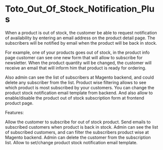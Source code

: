 Toto_Out_Of_Stock_Notification_Plus
===================================

When a product is out of stock, the customer be able to request notification of availability by entering an email address on the product detail page. The subscribers will be notified by email when the product will be back in stock.

For example, one of your products goes out of stock, in the product info page customer can see one new form that will allow to subscribe for newsletter. When the product quantity will be changed, the customer will receive an email that will inform him that product is ready for ordering.

Also admin can see the list of subscribers at Magento backend, and could delete any subscriber from the list. Product wise filtering allows to see which product is most subscribed by your customers. You can change the product stock notification email template from backend. And also allow to enable/disable the product out of stock subscription form at frontend product page.

Features:

Allow the customer to subscribe for out of stock product.
Send emails to subscribed customers when product is back in stock.
Admin can see the list of subscribed customers, and can filter the subscribers product wise at Magento backend.
Admin can delete the customer from the subscription list.
Allow to set/change product stock notification email template.
